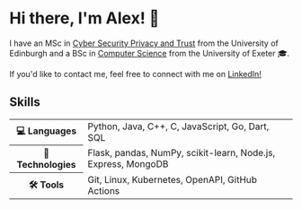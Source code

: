Hi there, I'm Alex! 👋
==================

I have an MSc in [Cyber Security Privacy and Trust](https://www.ed.ac.uk/informatics/postgraduate/msc/cspt) from the University of Edinburgh and a BSc in [Computer Science](https://www.exeter.ac.uk/study/undergraduate/courses/computerscience/comsci/) from the University of Exeter 🎓.

If you'd like to contact me, feel free to connect with me on [LinkedIn!](https://www.linkedin.com/in/alex-babalitis/)


## Skills
<table>
  <tr>
    <th>💻 Languages</th>
    </p>
    <td>Python, Java, C++, C, JavaScript, Go, Dart, SQL</td>
  </tr>
  <tr>
    <th>🧠 Technologies</th>
    <td>Flask, pandas, NumPy, scikit-learn, Node.js, Express, MongoDB
  </td>
  <tr>
    <th>🛠️ Tools</th>
    <td>Git, Linux, Kubernetes, OpenAPI, GitHub Actions
  </td>
  </tr>
</table>

<!-- 💻 Programming Languages
---------------------
Python | Java | JavaScript | C | C++ | Haskell | Prolog | Go | SQL

🧠 Technical Skills
-------------------
Git | Linux | Agile Development | Kanban | Scrum | UML | MySQL | Vim
-->

<!-- | ![Anurag's GitHub stats](https://github-readme-stats.vercel.app/api?username=b4ba&show_icons=true&theme=radical) | <img src="https://github.com/b4ba/b4ba/blob/a90209b77866b0f65c1e3d28414375e109344537/code.gif" width="350" height="300"/> |
| ------------- | ------------- | -->

<!-- <p align="center">
  <kbd>
    <img src="https://github.com/b4ba/b4ba/blob/a90209b77866b0f65c1e3d28414375e109344537/code.gif" width="350" height="300"/>
  </kbd>
</p> -->

